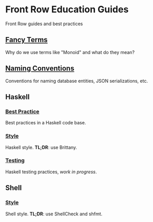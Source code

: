 # Front Row Education Guides

Front Row guides and best practices

## [Fancy Terms](./fancy-terms.md)

Why do we use terms like "Monoid" and what do they mean?

## [Naming Conventions](./naming-conventions.md)

Conventions for naming database entities, JSON serializations, etc.

## Haskell

### [Best Practice](./haskell-best-practices.md)

Best practices in a Haskell code base.

### [Style](./haskell-style.md)

Haskell style. **TL;DR**: use Brittany.

### [Testing](./haskell-testing.md)

Haskell testing practices, *work in progress*.

## Shell

### [Style](./shell-style.md)

Shell style. **TL;DR**: use ShellCheck and shfmt.
